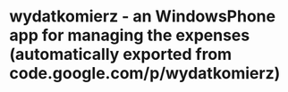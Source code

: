 # wydatkomierz - an WindowsPhone app for managing the expenses (automatically exported from code.google.com/p/wydatkomierz)
